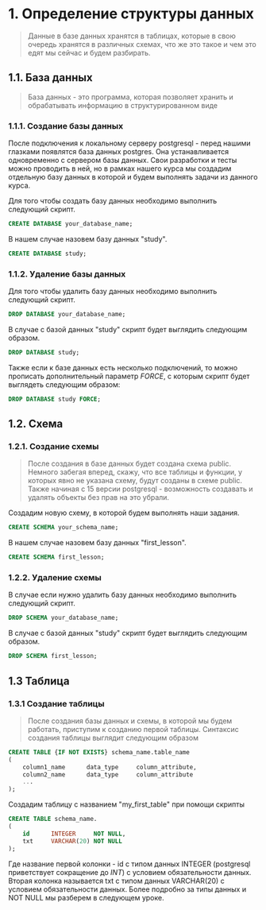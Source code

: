 # 1. Определение структуры данных
> Данные в базе данных хранятся в таблицах, которые в свою очередь хранятся в различных схемах, что же это такое и чем это едят мы сейчас и будем разбирать.

## 1.1. База данных
> База данных - это программа, которая позволяет хранить и обрабатывать информацию в структурированном виде
### 1.1.1. Создание базы данных
После подключения к локальному серверу postgresql - перед нашими глазками появлятся база данных postgres. Она устанавливается одновременно с сервером базы данных. Свои разработки и тесты можно проводить в ней, но в рамках нашего курса мы создадим отдельную базу данных в которой и будем выполнять задачи из данного курса.

Для того чтобы создать базу данных необходимо выполнить следующий скрипт.
```sql
CREATE DATABASE your_database_name;
```
В нашем случае назовем базу данных "study".
```sql
CREATE DATABASE study;
```
### 1.1.2. Удаление базы данных 
Для того чтобы удалить базу данных необходимо выполнить следующий скрипт.
```sql
DROP DATABASE your_database_name;
```
В случае с базой данных "study" скрипт будет выглядить следующим образом.
```sql
DROP DATABASE study;
```
Также если к базе данных есть несколько подключений, то можно прописать дополнительный параметр *FORCE*, c которым скрипт будет выглядеть следующим образом:
```sql
DROP DATABASE study FORCE;
```
## 1.2. Схема 
### 1.2.1. Создание схемы 
> После создания в базе данных будет создана схема public. Немного забегая вперед, скажу, что все таблицы и функции, у которых явно не указана схему, будут созданы в схеме public. Также начиная с 15 версии postgresql - возможность создавать и удалять объекты без прав на это убрали. 

Создадим новую схему, в которой будем выполнять наши задания.
```sql
CREATE SCHEMA your_schema_name;
```
В нашем случае назовем базу данных "first_lesson".
```sql
CREATE SCHEMA first_lesson;
```
### 1.2.2. Удаление схемы 
В случае если нужно удалить базу данных необходимо выполнить следующий скрипт.
```sql
DROP SCHEMA your_database_name;
```
В случае с базой данных "study" скрипт будет выглядить следующим образом.
```sql
DROP SCHEMA first_lesson;
```
## 1.3 Таблица
### 1.3.1 Создание таблицы
> После создания базы данных и схемы, в которой мы будем работать, приступим к созданию первой таблицы. Синтаксис создания таблицы выглядит следующим образом 
```sql
CREATE TABLE {IF NOT EXISTS} schema_name.table_name
(
    column1_name      data_type     column_attribute,
    column2_name      data_type     column_attribute
    ...
);
```
Создадим таблицу с названием "my_first_table" при помощи скрипты
```sql
CREATE TABLE schema_name.
(
    id      INTEGER     NOT NULL,
    txt     VARCHAR(20) NOT NULL
);
```
Где название первой колонки - id с типом данных INTEGER (postgresql приветствует сокращение до *INT*) с условием обязательности данных.
Вторая колонка называется txt с типом данных VARCHAR(20) с условием обязательности данных.
Более подробно за типы данных и NOT NULL мы разберем в следующем уроке.

